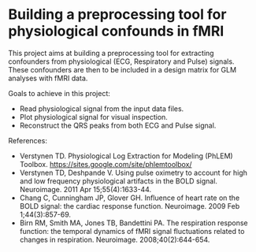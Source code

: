 # Building a preprocessing tool for physiological confounds in fMRI

This project aims at building a preprocessing tool for extracting confounders from physiological (ECG, Respiratory and Pulse) signals. These confounders are then to be included in a design matrix for GLM analyses with fMRI data.


Goals to achieve in this project:

- Read physiological signal from the input data files.
- Plot physiological signal for visual inspection.
- Reconstruct the QRS peaks from both ECG and Pulse signal.


References:

- Verstynen TD. Physiological Log Extraction for Modeling (PhLEM) Toolbox. https://sites.google.com/site/phlemtoolbox/
- Verstynen TD, Deshpande V. Using pulse oximetry to account for high and low frequency physiological artifacts in the BOLD signal. Neuroimage. 2011 Apr 15;55(4):1633-44.
- Chang C, Cunningham JP, Glover GH. Influence of heart rate on the BOLD signal: the cardiac response function. Neuroimage. 2009 Feb 1;44(3):857-69.
- Birn RM, Smith MA, Jones TB, Bandettini PA. The respiration response function: the temporal dynamics of fMRI signal fluctuations related to changes in respiration. Neuroimage. 2008;40(2):644-654.

